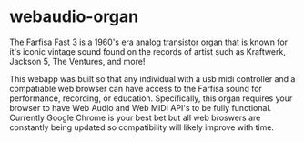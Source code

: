 # webaudio-organ
The Farfisa Fast 3 is a 1960's era analog transistor organ that is known for it's iconic vintage sound found on the records of artist such as Kraftwerk, Jackson 5, The Ventures, and more!

This webapp was built so that any individual with a usb midi controller and a compatiable web browser can have access to the Farfisa sound for performance, recording, or education. Specifically, this organ requires your browser to have Web Audio and Web MIDI API's to be fully functional. Currently Google Chrome is your best bet but all web broswers are constantly being updated so compatibility will likely improve with time.
